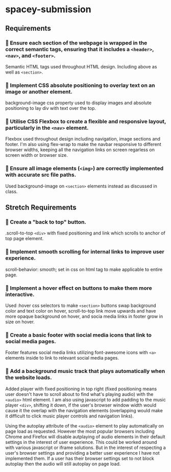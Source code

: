 # spacey-submission

## Requirements

### 🎯 Ensure each section of the webpage is wrapped in the correct semantic tags, ensuring that it includes a `<header>`, `<nav>`, and `<footer>`.

Semantic HTML tags used throughout HTML design. Including above as well as `<section>`.

### 🎯 Implement CSS absolute positioning to overlay text on an image or another element.

background-image css property used to display images and absolute positioning to lay div with text over the top.

### 🎯 Utilise CSS Flexbox to create a flexible and responsive layout, particularly in the `<nav>` element.

Flexbox used throughout design including navigation, image sections and footer. I'm also using flex-wrap to make the navbar responsive to different browser widths, keeping all the navigation links on screen regarless on screen width or browser size.

### 🎯 Ensure all image elements (`<img>`) are correctly implemented with accurate src file paths.

Used background-image on `<section>` elements instead as discussed in class.

## Stretch Requirements

### 🏹 Create a "back to top" button.

.scroll-to-top `<div>` with fixed positioning and link which scrolls to anchor of top page element.

### 🏹 Implement smooth scrolling for internal links to improve user experience.

scroll-behavior: smooth; set in css on html tag to make applicable to entire page.

### 🏹 Implement a hover effect on buttons to make them more interactive.

Used :hover css selectors to make `<section>` buttons swap background color and text color on hover, scroll-to-top link move upwards and have more opaque background on hover, and socia media links in footer grow in size on hover.

### 🏹 Create a basic footer with social media icons that link to social media pages.

Footer features social media links utilizing font-awesome icons with `<a>` elements inside to link to relevant social media pages.

### 🏹 Add a background music track that plays automatically when the website loads.

Added player with fixed positioning in top right (fixed positioning means user doesn't have to scroll about to find what's playing audio) with the `<audio>` html element. I am also using javascript to add padding to the music player `<div>`, shifting it down, if the user's browser window width would cause it the overlap with the navigation elements (overlapping would make it difficult to click music player controls and navigation links).

Using the autoplay attribute of the `<audio>` element to play automatically on page load as requested. However the most popular browsers including Chrome and Firefox will disable autplaying of audio elements in their default settings in the interest of user experience. This could be worked around with various javascript or iframe solutions. But in the interest of respecting a user's browser settings and providing a better user experience I have not implemented them. If a user has their browser settings set to not block autoplay then the audio will still autoplay on page load.
